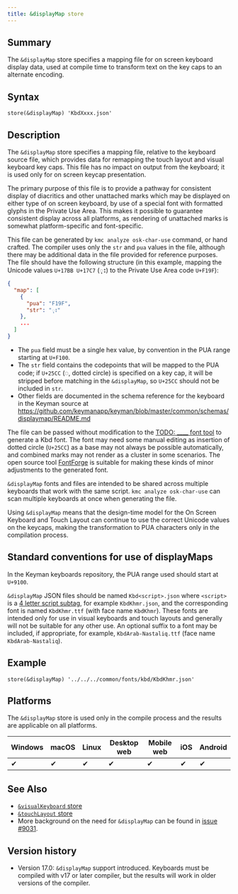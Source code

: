 ```yaml
---
title: &displayMap store
---
```


## Summary

The `&displayMap` store specifies a mapping file for on screen keyboard display
data, used at compile time to transform text on the key caps to an alternate
encoding.

## Syntax

```keyman
store(&displayMap) 'KbdXxxx.json'
```

## Description

The `&displayMap` store specifies a mapping file, relative to the keyboard
source file, which provides data for remapping the touch layout and visual
keyboard key caps. This file has no impact on output from the keyboard; it is
used only for on screen keycap presentation.

The primary purpose of this file is to provide a pathway for consistent display
of diacritics and other unattached marks which may be displayed on either type
of on screen keyboard, by use of a special font with formatted glyphs in the
Private Use Area. This makes it possible to guarantee consistent display across
all platforms, as rendering of unattached marks is somewhat platform-specific
and font-specific.

This file can be generated by `kmc analyze osk-char-use` command, or hand
crafted. The compiler uses only the `str` and `pua` values in the file, although
there may be additional data in the file provided for reference purposes. The
file should have the following structure (in this example, mapping the Unicode
values `U+17BB U+17C7` (ុះ) to the Private Use Area code `U+F19F`):

```json
{
  "map": [
    {
      "pua": "F19F",
      "str": "ុះ"
    },
    ...
  ]
}
```

* The `pua` field must be a single hex value, by convention in the PUA range
  starting at `U+F100`.
* The `str` field contains the codepoints that will be mapped to the PUA code;
  if `U+25CC` (◌, dotted circle) is specified on a key cap, it will be
  stripped before matching in the `&displayMap`, so `U+25CC` should not be
  included in `str`.
* Other fields are documented in the schema reference for the keyboard in the
  Keyman source at https://github.com/keymanapp/keyman/blob/master/common/schemas/displaymap/README.md

The file can be passed without modification to the [TODO: ____ font tool](http://example.com) to
generate a Kbd font. The font may need some manual editing as insertion of
dotted circle (`U+25CC`) as a base may not always be possible automatically, and
combined marks may not render as a cluster in some scenarios. The open source
tool [FontForge](https://fontforge.org) is suitable for making these kinds of
minor adjustments to the generated font.

`&displayMap` fonts and files are intended to be shared across multiple
keyboards that work with the same script. `kmc analyze osk-char-use` can scan
multiple keyboards at once when generating the file.

Using `&displayMap` means that the design-time model for the On Screen Keyboard
and Touch Layout can continue to use the correct Unicode values on the keycaps,
making the transformation to PUA characters only in the compilation process.

## Standard conventions for use of displayMaps

In the Keyman keyboards repository, the PUA range used should start at `U+9100`.

`&displayMap` JSON files should be named `Kbd<script>.json` where `<script>`
is a [4 letter script subtag](/developer/current-version/reference/bcp-47#toc-the-script-subtag),
for example `KbdKhmr.json`, and the corresponding font is named `KbdKhmr.ttf`
(with face name `KbdKhmr`). These fonts are intended only for use in visual
keyboards and touch layouts and generally will not be suitable for any other
use. An optional suffix to a font may be included, if appropriate, for example,
`KbdArab-Nastaliq.ttf` (face name `KbdArab-Nastaliq`).

## Example

```keyman
store(&displayMap) '../../../common/fonts/kbd/KbdKhmr.json'
```

## Platforms

The `&displayMap` store is used only in the compile process and the results are
applicable on all platforms.

<table class='platform'>
  <thead>
    <tr><th>Windows</th><th>macOS</th><th>Linux</th><th>Desktop web</th><th>Mobile web</th><th>iOS</th><th>Android</th></tr>
  </thead>
  <tbody>
    <tr><td>✔</td><td>✔</td><td>✔</td><td>✔</td><td>✔</td><td>✔</td><td>✔</td></tr>
  </tbody>
</table>

## See Also

* [`&visualKeyboard` store](visualkeyboard)
* [`&touchLayout` store](touchlayout)
* More background on the need for `&displayMap` can be found in [issue #9031](https://github.com/keymanapp/keyman/issues/9031).

## Version history

* Version 17.0: `&displayMap` support introduced. Keyboards must be compiled
  with v17 or later compiler, but the results will work in older versions of the
  compiler.